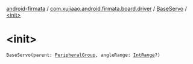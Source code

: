 [android-firmata](../../index.md) / [com.xujiaao.android.firmata.board.driver](../index.md) / [BaseServo](index.md) / [&lt;init&gt;](./-init-.md)

# &lt;init&gt;

`BaseServo(parent: `[`PeripheralGroup`](../../com.xujiaao.android.firmata.board/-peripheral-group/index.md)`, angleRange: `[`IntRange`](https://kotlinlang.org/api/latest/jvm/stdlib/kotlin.ranges/-int-range/index.html)`?)`